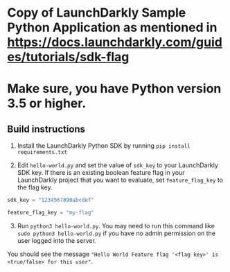 ###
# Copy of LaunchDarkly Sample Python Application as mentioned in https://docs.launchdarkly.com/guides/tutorials/sdk-flag

# Make sure, you have Python version 3.5 or higher.

## Build instructions 

1. Install the LaunchDarkly Python SDK by running `pip install requirements.txt`

2. Edit `hello-world.py` and set the value of `sdk_key` to your LaunchDarkly SDK key. If there is an existing boolean feature flag in your LaunchDarkly project that you want to evaluate, set `feature_flag_key` to the flag key.

```python
sdk_key = "1234567890abcdef"

feature_flag_key = "my-flag"
```

3. Run `python3 hello-world.py`.  You may need to run this command like `sudo python3 hello-world.py` if you have no admin permission on the user logged into the server.

You should see the message `"Hello World Feature flag '<flag key>' is <true/false> for this user"`.
